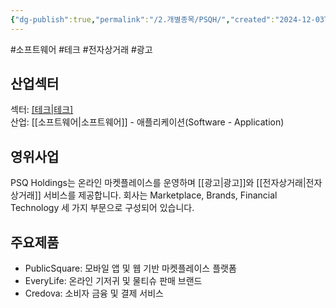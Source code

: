 ```yaml
---
{"dg-publish":true,"permalink":"/2.개별종목/PSQH/","created":"2024-12-03T22:02:51.961+09:00","updated":"2025-06-03T20:06:00.763+09:00"}
---
```


#소프트웨어 #테크 #전자상거래 #광고 

## 산업섹터

섹터: [[테크\|테크]](Technology)  
산업: [[소프트웨어\|소프트웨어]] - 애플리케이션(Software - Application)

## 영위사업

PSQ Holdings는 온라인 마켓플레이스를 운영하며 [[광고\|광고]]와 [[전자상거래\|전자상거래]] 서비스를 제공합니다. 회사는 Marketplace, Brands, Financial Technology 세 가지 부문으로 구성되어 있습니다.

## 주요제품

- PublicSquare: 모바일 앱 및 웹 기반 마켓플레이스 플랫폼
- EveryLife: 온라인 기저귀 및 물티슈 판매 브랜드
- Credova: 소비자 금융 및 결제 서비스